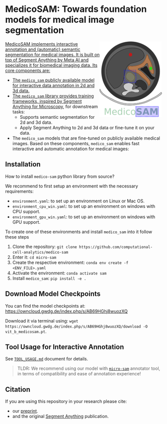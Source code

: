 # MedicoSAM: Towards foundation models for medical image segmentation

<a href="https://github.com/computational-cell-analytics/medico-sam"><img src="https://github.com/computational-cell-analytics/medico-sam/blob/master/docs/logos/logo.png" width="200" align="right">

MedicoSAM implements interactive annotation and (automatic) semantic segmentation for medical images. It is built on top of Segment Anything by Meta AI and specializes it for biomedical imaging data. Its core components are:
- The `medico_sam` publicly available model for interactive data annotation in 2d and 3d data.
- The `medico_sam` library provides training frameworks, inspired by [Segment Anything for Microscopy](https://computational-cell-analytics.github.io/micro-sam/micro_sam.html), for downstream tasks:
  - Supports semantic segmentation for 2d and 3d data.   
  - Apply Segment Anything to 2d and 3d data or fine-tune it on your data.
- The `medico_sam` models that are fine-tuned on publicly available medical images.
Based on these components, `medico_sam` enables fast interactive and automatic annotation for medical images:

## Installation

How to install `medico-sam` python library from source?

We recommend to first setup an environment with the necessary requirements:
- `environment.yaml`: to set up an environment on Linux or Mac OS.
- `environment_cpu_win.yaml`: to set up an environment on windows with CPU support.
- `environment_gpu_win.yaml`: to set up an environment on windows with GPU support.

To create one of these environments and install `medico_sam` into it follow these steps

1. Clone the repository: `git clone https://github.com/computational-cell-analytics/medico-sam`
2. Enter it: `cd micro-sam`
3. Create the respective environment: `conda env create -f <ENV_FILE>.yaml`
4. Activate the environment: `conda activate sam`
5. Install `medico_sam`: `pip install -e .`

## Download Model Checkpoints

You can find the model checkpoints at: https://owncloud.gwdg.de/index.php/s/AB69HGhj8wuozXQ

Download it via terminal using: `wget https://owncloud.gwdg.de/index.php/s/AB69HGhj8wuozXQ/download -O vit_b_medicosam.pt`.

## Tool Usage for Interactive Annotation

See [`TOOL_USAGE.md`](./TOOL_USAGE.md) document for details.

> TLDR: We recommend using our model with [`micro-sam`](https://github.com/computational-cell-analytics/micro-sam) annotator tool, in terms of compatibility and ease of annotation experience!

## Citation
If you are using this repository in your research please cite:

- our [preprint](https://doi.org/10.48550/arXiv.2501.11734).
- and the original [Segment Anything](https://arxiv.org/abs/2304.02643) publication.

